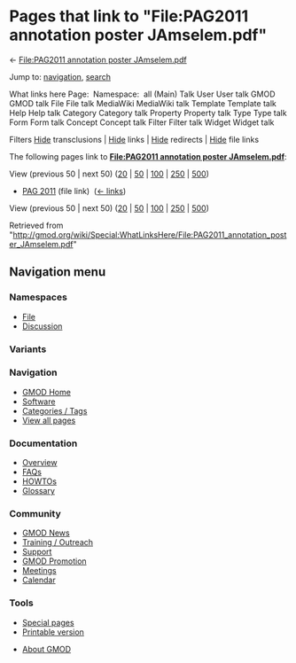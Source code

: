 <div id="mw-page-base" class="noprint">

</div>

<div id="mw-head-base" class="noprint">

</div>

<div id="content" class="mw-body" role="main">

<span id="top"></span>

<div id="mw-js-message" style="display:none;">

</div>



# <span dir="auto">Pages that link to "File:PAG2011 annotation poster JAmselem.pdf"</span>

<div id="bodyContent">

<div id="contentSub">

← [File:PAG2011 annotation poster
JAmselem.pdf](/wiki/File:PAG2011_annotation_poster_JAmselem.pdf "File:PAG2011 annotation poster JAmselem.pdf")

</div>

<div id="jump-to-nav" class="mw-jump">

Jump to: [navigation](#mw-navigation), [search](#p-search)

</div>

<div id="mw-content-text">

What links here Page:  Namespace:  all (Main) Talk User User talk GMOD
GMOD talk File File talk MediaWiki MediaWiki talk Template Template talk
Help Help talk Category Category talk Property Property talk Type Type
talk Form Form talk Concept Concept talk Filter Filter talk Widget
Widget talk

Filters
[Hide](/mediawiki/index.php?title=Special:WhatLinksHere/File:PAG2011_annotation_poster_JAmselem.pdf&hidetrans=1 "Special:WhatLinksHere/File:PAG2011 annotation poster JAmselem.pdf")
transclusions \|
[Hide](/mediawiki/index.php?title=Special:WhatLinksHere/File:PAG2011_annotation_poster_JAmselem.pdf&hidelinks=1 "Special:WhatLinksHere/File:PAG2011 annotation poster JAmselem.pdf")
links \|
[Hide](/mediawiki/index.php?title=Special:WhatLinksHere/File:PAG2011_annotation_poster_JAmselem.pdf&hideredirs=1 "Special:WhatLinksHere/File:PAG2011 annotation poster JAmselem.pdf")
redirects \|
[Hide](/mediawiki/index.php?title=Special:WhatLinksHere/File:PAG2011_annotation_poster_JAmselem.pdf&hideimages=1 "Special:WhatLinksHere/File:PAG2011 annotation poster JAmselem.pdf")
file links

The following pages link to **[File:PAG2011 annotation poster
JAmselem.pdf](/wiki/File:PAG2011_annotation_poster_JAmselem.pdf "File:PAG2011 annotation poster JAmselem.pdf")**:

View (previous 50 \| next 50)
([20](/mediawiki/index.php?title=Special:WhatLinksHere/File:PAG2011_annotation_poster_JAmselem.pdf&limit=20 "Special:WhatLinksHere/File:PAG2011 annotation poster JAmselem.pdf")
\|
[50](/mediawiki/index.php?title=Special:WhatLinksHere/File:PAG2011_annotation_poster_JAmselem.pdf&limit=50 "Special:WhatLinksHere/File:PAG2011 annotation poster JAmselem.pdf")
\|
[100](/mediawiki/index.php?title=Special:WhatLinksHere/File:PAG2011_annotation_poster_JAmselem.pdf&limit=100 "Special:WhatLinksHere/File:PAG2011 annotation poster JAmselem.pdf")
\|
[250](/mediawiki/index.php?title=Special:WhatLinksHere/File:PAG2011_annotation_poster_JAmselem.pdf&limit=250 "Special:WhatLinksHere/File:PAG2011 annotation poster JAmselem.pdf")
\|
[500](/mediawiki/index.php?title=Special:WhatLinksHere/File:PAG2011_annotation_poster_JAmselem.pdf&limit=500 "Special:WhatLinksHere/File:PAG2011 annotation poster JAmselem.pdf"))

- [PAG 2011](/wiki/PAG_2011 "PAG 2011") (file link) ‎
  <span class="mw-whatlinkshere-tools">([←
  links](/mediawiki/index.php?title=Special:WhatLinksHere&target=PAG+2011 "Special:WhatLinksHere"))</span>

View (previous 50 \| next 50)
([20](/mediawiki/index.php?title=Special:WhatLinksHere/File:PAG2011_annotation_poster_JAmselem.pdf&limit=20 "Special:WhatLinksHere/File:PAG2011 annotation poster JAmselem.pdf")
\|
[50](/mediawiki/index.php?title=Special:WhatLinksHere/File:PAG2011_annotation_poster_JAmselem.pdf&limit=50 "Special:WhatLinksHere/File:PAG2011 annotation poster JAmselem.pdf")
\|
[100](/mediawiki/index.php?title=Special:WhatLinksHere/File:PAG2011_annotation_poster_JAmselem.pdf&limit=100 "Special:WhatLinksHere/File:PAG2011 annotation poster JAmselem.pdf")
\|
[250](/mediawiki/index.php?title=Special:WhatLinksHere/File:PAG2011_annotation_poster_JAmselem.pdf&limit=250 "Special:WhatLinksHere/File:PAG2011 annotation poster JAmselem.pdf")
\|
[500](/mediawiki/index.php?title=Special:WhatLinksHere/File:PAG2011_annotation_poster_JAmselem.pdf&limit=500 "Special:WhatLinksHere/File:PAG2011 annotation poster JAmselem.pdf"))

</div>

<div class="printfooter">

Retrieved from
"<http://gmod.org/wiki/Special:WhatLinksHere/File:PAG2011_annotation_poster_JAmselem.pdf>"

</div>

<div id="catlinks" class="catlinks catlinks-allhidden">

</div>

<div class="visualClear">

</div>

</div>

</div>

<div id="mw-navigation">

## Navigation menu

<div id="mw-head">



<div id="left-navigation">

<div id="p-namespaces" class="vectorTabs" role="navigation"
aria-labelledby="p-namespaces-label">

### Namespaces

- <span id="ca-nstab-image"><a href="/wiki/File:PAG2011_annotation_poster_JAmselem.pdf"
  accesskey="c" title="View the file page [c]">File</a></span>
- <span id="ca-talk"><a
  href="/mediawiki/index.php?title=File_talk:PAG2011_annotation_poster_JAmselem.pdf&amp;action=edit&amp;redlink=1"
  accesskey="t"
  title="Discussion about the content page [t]">Discussion</a></span>

</div>

<div id="p-variants" class="vectorMenu emptyPortlet" role="navigation"
aria-labelledby="p-variants-label">

### 

### Variants[](#)

<div class="menu">

</div>

</div>

</div>

<div id="right-navigation">





</div>



</div>

</div>

</div>

<div id="mw-panel">

<div id="p-logo" role="banner">

<a href="/wiki/Main_Page"
style="background-image: url(http://gmod.org/images/GMOD-cogs.png);"
title="Visit the main page"></a>

</div>

<div id="p-Navigation" class="portal" role="navigation"
aria-labelledby="p-Navigation-label">

### Navigation

<div class="body">

- <span id="n-GMOD-Home">[GMOD Home](/wiki/Main_Page)</span>
- <span id="n-Software">[Software](/wiki/GMOD_Components)</span>
- <span id="n-Categories-.2F-Tags">[Categories /
  Tags](/wiki/Categories)</span>
- <span id="n-View-all-pages">[View all
  pages](/wiki/Special:AllPages)</span>

</div>

</div>

<div id="p-Documentation" class="portal" role="navigation"
aria-labelledby="p-Documentation-label">

### Documentation

<div class="body">

- <span id="n-Overview">[Overview](/wiki/Overview)</span>
- <span id="n-FAQs">[FAQs](/wiki/Category:FAQ)</span>
- <span id="n-HOWTOs">[HOWTOs](/wiki/Category:HOWTO)</span>
- <span id="n-Glossary">[Glossary](/wiki/Glossary)</span>

</div>

</div>

<div id="p-Community" class="portal" role="navigation"
aria-labelledby="p-Community-label">

### Community

<div class="body">

- <span id="n-GMOD-News">[GMOD News](/wiki/GMOD_News)</span>
- <span id="n-Training-.2F-Outreach">[Training /
  Outreach](/wiki/Training_and_Outreach)</span>
- <span id="n-Support">[Support](/wiki/Support)</span>
- <span id="n-GMOD-Promotion">[GMOD
  Promotion](/wiki/GMOD_Promotion)</span>
- <span id="n-Meetings">[Meetings](/wiki/Meetings)</span>
- <span id="n-Calendar">[Calendar](/wiki/Calendar)</span>

</div>

</div>

<div id="p-tb" class="portal" role="navigation"
aria-labelledby="p-tb-label">

### Tools

<div class="body">

- <span id="t-specialpages"><a href="/wiki/Special:SpecialPages" accesskey="q"
  title="A list of all special pages [q]">Special pages</a></span>
- <span id="t-print"><a
  href="/mediawiki/index.php?title=Special:WhatLinksHere/File:PAG2011_annotation_poster_JAmselem.pdf&amp;printable=yes"
  rel="alternate" accesskey="p"
  title="Printable version of this page [p]">Printable version</a></span>

</div>

</div>

</div>

</div>

<div id="footer" role="contentinfo">

- <span id="footer-places-about">[About
  GMOD](/wiki/GMOD:About "GMOD:About")</span>

<!-- -->






</div>
